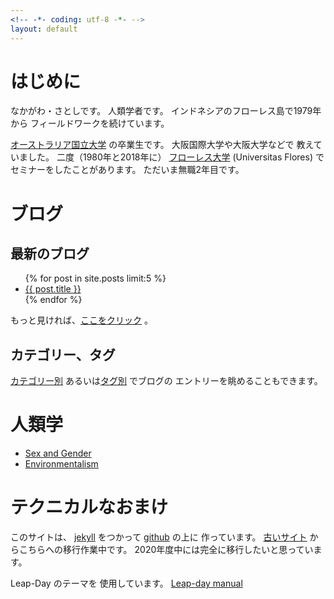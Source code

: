 ```yaml
---
<!-- -*- coding: utf-8 -*- -->
layout: default
---
```


# はじめに

なかがわ・さとしです。
人類学者です。
インドネシアのフローレス島で1979年から
フィールドワークを続けています。

[オーストラリア国立大学](https://www.anu.edu.au)
の卒業生です。
大阪国際大学や大阪大学などで
教えていました。
二度（1980年と2018年に）
[フローレス大学]((https://www.oiu.ac.jp/))
(Universitas Flores) で
セミナーをしたことがあります。
ただいま無職2年目です。

# ブログ

## 最新のブログ

<ul>
  {% for post in site.posts limit:5 %}
      <li>
            <a href="{{ post.url }}">{{ post.title }}</a>
      </li>
{% endfor %}
 </ul>

もっと見ければ、[ここをクリック](./blog-list.html) 。

## カテゴリー、タグ

[カテゴリー別](./categories.html)
あるいは[タグ別](./tags.html) でブログの
エントリーを眺めることもできます。

# 人類学

- [Sex and Gender](./sex_and_gender/)
- [Environmentalism](./environment/)

# テクニカルなおまけ

このサイトは、
[jekyll](https://jekyllrb.com/) をつかって
[github](http://jekyllrb-ja.github.io/) の上に 
作っています。
[古いサイト](http://www.merapano.net/~satoshi/private/diary) 
からこちらへの移行作業中です。
2020年度中には完全に移行したいと思っています。

Leap-Day のテーマを
使用しています。
[Leap-day manual](./leap-day.html) 


